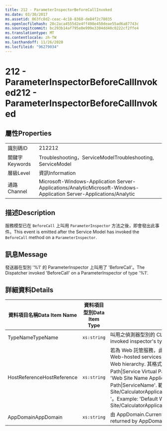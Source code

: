 ```yaml
---
title: 212 - ParameterInspectorBeforeCallInvoked
ms.date: 03/30/2017
ms.assetid: 063fc8d2-ceac-4c18-8368-de84f2c78035
ms.openlocfilehash: 28c2aca4555d2e4ff498e450deae55ad6a87743c
ms.sourcegitcommit: bc293b14af795e0e999e3304dd40c0222cf2ffe4
ms.translationtype: MT
ms.contentlocale: zh-TW
ms.lasthandoff: 11/26/2020
ms.locfileid: "96279034"
---
```

# <a name="212---parameterinspectorbeforecallinvoked"></a><span data-ttu-id="26f95-102">212 - ParameterInspectorBeforeCallInvoked</span><span class="sxs-lookup"><span data-stu-id="26f95-102">212 - ParameterInspectorBeforeCallInvoked</span></span>

## <a name="properties"></a><span data-ttu-id="26f95-103">屬性</span><span class="sxs-lookup"><span data-stu-id="26f95-103">Properties</span></span>  
  
|||  
|-|-|  
|<span data-ttu-id="26f95-104">識別碼</span><span class="sxs-lookup"><span data-stu-id="26f95-104">ID</span></span>|<span data-ttu-id="26f95-105">212</span><span class="sxs-lookup"><span data-stu-id="26f95-105">212</span></span>|  
|<span data-ttu-id="26f95-106">關鍵字</span><span class="sxs-lookup"><span data-stu-id="26f95-106">Keywords</span></span>|<span data-ttu-id="26f95-107">Troubleshooting，ServiceModel</span><span class="sxs-lookup"><span data-stu-id="26f95-107">Troubleshooting, ServiceModel</span></span>|  
|<span data-ttu-id="26f95-108">層級</span><span class="sxs-lookup"><span data-stu-id="26f95-108">Level</span></span>|<span data-ttu-id="26f95-109">資訊</span><span class="sxs-lookup"><span data-stu-id="26f95-109">Information</span></span>|  
|<span data-ttu-id="26f95-110">通路</span><span class="sxs-lookup"><span data-stu-id="26f95-110">Channel</span></span>|<span data-ttu-id="26f95-111">Microsoft-Windows-Application Server-Applications/Analytic</span><span class="sxs-lookup"><span data-stu-id="26f95-111">Microsoft-Windows-Application Server-Applications/Analytic</span></span>|  
  
## <a name="description"></a><span data-ttu-id="26f95-112">描述</span><span class="sxs-lookup"><span data-stu-id="26f95-112">Description</span></span>  

 <span data-ttu-id="26f95-113">服務模型已在 `BeforeCall` 上叫用 `ParameterInspector` 方法之後，即會發出此事件。</span><span class="sxs-lookup"><span data-stu-id="26f95-113">This event is emitted after the Service Model has invoked the `BeforeCall` method on a `ParameterInspector`.</span></span>  
  
## <a name="message"></a><span data-ttu-id="26f95-114">訊息</span><span class="sxs-lookup"><span data-stu-id="26f95-114">Message</span></span>  

 <span data-ttu-id="26f95-115">發送器在型別 '%1' 的 ParameterInspector 上叫用了 'BeforeCall'。</span><span class="sxs-lookup"><span data-stu-id="26f95-115">The Dispatcher invoked 'BeforeCall' on a ParameterInspector of type '%1'.</span></span>  
  
## <a name="details"></a><span data-ttu-id="26f95-116">詳細資料</span><span class="sxs-lookup"><span data-stu-id="26f95-116">Details</span></span>  
  
|<span data-ttu-id="26f95-117">資料項目名稱</span><span class="sxs-lookup"><span data-stu-id="26f95-117">Data Item Name</span></span>|<span data-ttu-id="26f95-118">資料項目型別</span><span class="sxs-lookup"><span data-stu-id="26f95-118">Data Item Type</span></span>|<span data-ttu-id="26f95-119">描述</span><span class="sxs-lookup"><span data-stu-id="26f95-119">Description</span></span>|  
|--------------------|--------------------|-----------------|  
|<span data-ttu-id="26f95-120">TypeName</span><span class="sxs-lookup"><span data-stu-id="26f95-120">TypeName</span></span>|`xs:string`|<span data-ttu-id="26f95-121">叫用之偵測器型別的 CLR FullName。</span><span class="sxs-lookup"><span data-stu-id="26f95-121">The CLR FullName of the invoked inspector's type.</span></span>|  
|<span data-ttu-id="26f95-122">HostReference</span><span class="sxs-lookup"><span data-stu-id="26f95-122">HostReference</span></span>|`xs:string`|<span data-ttu-id="26f95-123">若為 Web 託管服務，此欄位會唯一識別 Web 階層架構中的服務。</span><span class="sxs-lookup"><span data-stu-id="26f95-123">For Web-hosted services, this field uniquely identifies the service in the Web hierarchy.</span></span> <span data-ttu-id="26f95-124">其格式定義為 ' Web Site Name Application Virtual Path&#124;Service Virtual Path&#124;ServiceName '。</span><span class="sxs-lookup"><span data-stu-id="26f95-124">Its format is defined as 'Web Site Name Application Virtual Path&#124;Service Virtual Path&#124;ServiceName'.</span></span> <span data-ttu-id="26f95-125">範例： ' Default Web Site/CalculatorApplication&#124;/CalculatorService.svc&#124;CalculatorService '。</span><span class="sxs-lookup"><span data-stu-id="26f95-125">Example: 'Default Web Site/CalculatorApplication&#124;/CalculatorService.svc&#124;CalculatorService'.</span></span>|  
|<span data-ttu-id="26f95-126">AppDomain</span><span class="sxs-lookup"><span data-stu-id="26f95-126">AppDomain</span></span>|`xs:string`|<span data-ttu-id="26f95-127">由 AppDomain.CurrentDomain.FriendlyName 傳回的字串。</span><span class="sxs-lookup"><span data-stu-id="26f95-127">The string returned by AppDomain.CurrentDomain.FriendlyName.</span></span>|
